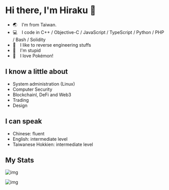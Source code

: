 # Hi there, I'm Hiraku 🐧

- 🌏 I'm from Taiwan.
- :computer: I code in C++ / Objective-C / JavaScript / TypeScript / Python / PHP / Bash / Solidity
- 🔨 I like to reverse engineering stuffs
- 🥺 I'm stupid
- 🥰 I love Pokémon!

## I know a little about

- System administration (Linux)
- Computer Security
- Blockchainl, DeFi and Web3
- Trading
- Design

## I can speak

- Chinese: fluent
- English: intermediate level
- Taiwanese Hokkien: intermediate level
  
## My Stats

![img](https://github-readme-stats.vercel.app/api?username=hirakujira&count_private=true&show_icons=true&include_all_commits=true&theme=radical)

![img](https://github-readme-stats.vercel.app/api/top-langs/?username=hirakujira&hide=HTML&show_icons=true&layout=compact&theme=radical)
